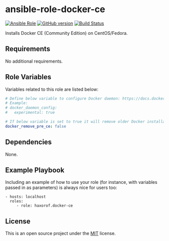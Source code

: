 # ansible-role-docker-ce

[![Ansible Role](https://img.shields.io/ansible/role/17533.svg)](https://galaxy.ansible.com/haxorof/docker-ce/)
[![GitHub version](https://badge.fury.io/gh/haxorof%2Fansible-role-docker-ce.svg)](https://badge.fury.io/gh/haxorof%2Fansible-role-docker-ce)
[![Build Status](https://travis-ci.org/haxorof/ansible-role-docker-ce.svg?branch=master)](https://travis-ci.org/haxorof/ansible-role-docker-ce)

Installs Docker CE (Community Edition) on CentOS/Fedora.

## Requirements

No additional requirements.


## Role Variables

Variables related to this role are listed below:

```yaml
# Define below variable to configure Docker daemon: https://docs.docker.com/engine/reference/commandline/dockerd/#daemon-configuration-file 
# Example:
# docker_daemon_config:
#   experimental: true

# If below variable is set to true it will remove older Docker installation before Docker CE.
docker_remove_pre_ce: false
```

## Dependencies

None.

## Example Playbook

Including an example of how to use your role (for instance, with variables passed in as parameters) is always nice for users too:

    - hosts: localhost
      roles:
         - role: haxorof.docker-ce

## License

This is an open source project under the [MIT](LICENSE) license.


